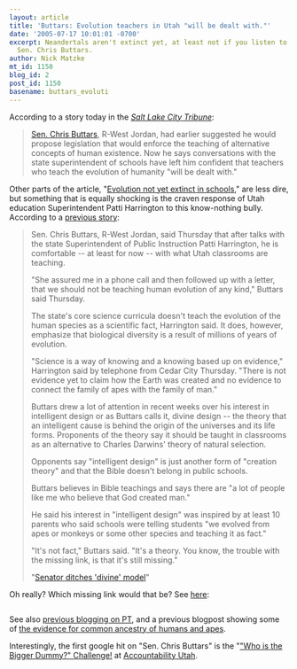 ```yaml
---
layout: article
title: 'Buttars: Evolution teachers in Utah "will be dealt with."'
date: '2005-07-17 10:01:01 -0700'
excerpt: Neandertals aren't extinct yet, at least not if you listen to Utah State
  Sen. Chris Buttars.
author: Nick Matzke
mt_id: 1150
blog_id: 2
post_id: 1150
basename: buttars_evoluti
---
```

According to a story today in the [_Salt Lake City Tribune_](http://www.sltrib.com/ci_2864394?rss):

> [Sen. Chris Buttars](http://se15.utahsenate.org/perl/spage/distbio.pl?Dist10), R-West Jordan, had earlier suggested he would propose legislation that would enforce the teaching of alternative concepts of human existence. Now he says conversations with the state superintendent of schools have left him confident that teachers who teach the evolution of humanity "will be dealt with."

Other parts of the article, "[Evolution not yet extinct in schools](http://www.sltrib.com/ci_2864394?rss)," are less dire, but something that is equally shocking is the craven response of Utah education Superintendent Patti Harrington to this know-nothing bully.  According to a [previous story](http://www2.standard.net/standard/news/56266/):

> Sen. Chris Buttars, R-West Jordan, said Thursday that after talks with the state Superintendent of Public Instruction Patti Harrington, he is comfortable -- at least for now -- with what Utah classrooms are teaching.
> 
> "She assured me in a phone call and then followed up with a letter, that we should not be teaching human evolution of any kind," Buttars said Thursday.
> 
> The state's core science curricula doesn't teach the evolution of the human species as a scientific fact, Harrington said. It does, however, emphasize that biological diversity is a result of millions of years of evolution.
> 
> "Science is a way of knowing and a knowing based up on evidence," Harrington said by telephone from Cedar City Thursday. "There is not evidence yet to claim how the Earth was created and no evidence to connect the family of apes with the family of man."
> 
> Buttars drew a lot of attention in recent weeks over his interest in intelligent design or as Buttars calls it, divine design -- the theory that an intelligent cause is behind the origin of the universes and its life forms. Proponents of the theory say it should be taught in classrooms as an alternative to Charles Darwins' theory of natural selection.
> 
> Opponents say "intelligent design" is just another form of "creation theory" and that the Bible doesn't belong in public schools.
> 
> Buttars believes in Bible teachings and says there are "a lot of people like me who believe that God created man."
> 
> He said his interest in "intelligent design" was inspired by at least 10 parents who said schools were telling students "we evolved from apes or monkeys or some other species and teaching it as fact."
> 
> "It's not fact," Buttars said. "It's a theory. You know, the trouble with the missing link, is that it's still missing."
> 
> "[Senator ditches 'divine' model](http://www2.standard.net/standard/news/56266/)"

Oh really?  Which missing link would that be? See [here](http://www.talkorigins.org/faqs/comdesc/section1.html#morphological_intermediates_ex3):

<img src="http://www.talkorigins.org/faqs/comdesc/images/hominids2.jpg" alt="" />

See also [previous blogging on PT](/archives/2005/07/utah-and-human.html), and a previous blogpost showing some of [the evidence for common ancestry of humans and apes](http://www.pandasthumb.org/pt-archives/001010.html).

Interestingly, the first google hit on "Sen. Chris Buttars" is the "["Who is the Bigger Dummy?" Challenge!](http://www.accountabilityutah.org/IssuesAlerts/News/2004/News091204.htm) at [Accountability Utah](http://www.accountabilityutah.org/).

